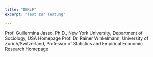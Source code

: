 ```yaml
---
title: "DEKiF"
excerpt: "Test zur Testung"

---
```


Prof. Guillermina Jasso, Ph.D., New York University, Department of Sociology, USA
Homepage
Prof. Dr. Rainer Winkelmann, University of Zurich/Switzerland, Professor of Statistics and Empirical Economic Research
Homepage 

